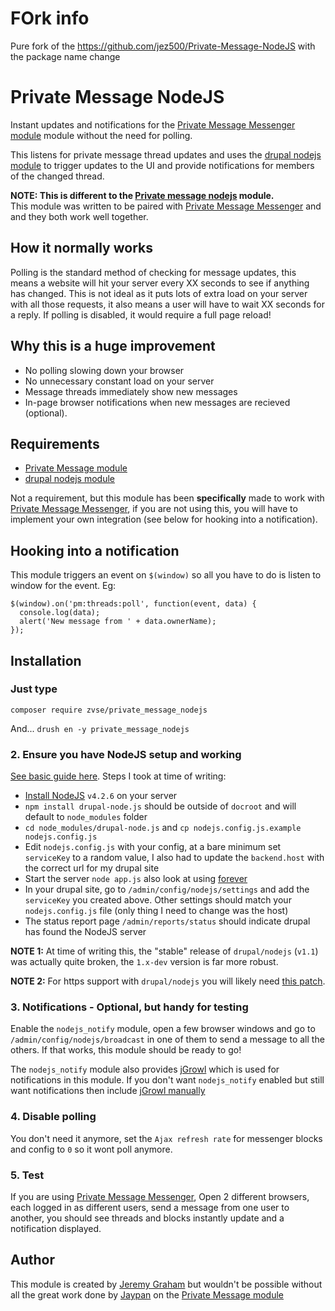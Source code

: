 # FOrk info

Pure fork of the https://github.com/jez500/Private-Message-NodeJS with the package name change

# Private Message NodeJS

Instant updates and notifications for the [Private Message Messenger module](https://github.com/jez500/Private-Message-Messenger)
module without the need for polling.

This listens for private message thread updates and uses the [drupal nodejs module](https://www.drupal.org/project/nodejs)
to trigger updates to the UI and provide notifications for members of the changed thread.

**NOTE: This is different to the [Private message nodejs](https://www.drupal.org/project/private_message_nodejs) module.**  
This module was written to be paired with [Private Message Messenger](https://github.com/jez500/Private-Message-Messenger) 
and and they both work well together.

## How it normally works

Polling is the standard method of checking for message updates, this means a website will hit your server every
XX seconds to see if anything has changed. This is not ideal as it puts lots of extra load on your server with all
those requests, it also means a user will have to wait XX seconds for a reply. If polling is disabled, it would require
a full page reload!

## Why this is a huge improvement

* No polling slowing down your browser
* No unnecessary constant load on your server
* Message threads immediately show new messages
* In-page browser notifications when new messages are recieved (optional).

## Requirements

* [Private Message module](https://www.drupal.org/project/private_message)
* [drupal nodejs module](https://www.drupal.org/project/nodejs)

Not a requirement, but this module has been **specifically** made to work with
[Private Message Messenger](https://github.com/jez500/Private-Message-Messenger), if you are not using this, you will
have to implement your own integration (see below for hooking into a notification).

## Hooking into a notification

This module triggers an event on `$(window)` so all you have to do is listen to window for the event. Eg:

```
$(window).on('pm:threads:poll', function(event, data) {
  console.log(data);
  alert('New message from ' + data.ownerName);
});
```

## Installation

### Just type 
`composer require zvse/private_message_nodejs`

And...
`drush en -y private_message_nodejs`

### 2. Ensure you have NodeJS setup and working

[See basic guide here](https://www.drupal.org/node/1713530). Steps I took at time of writing:

* [Install NodeJS](https://nodejs.org/en/download/) `v4.2.6` on your server
* `npm install drupal-node.js` should be outside of `docroot` and will default to `node_modules` folder
* `cd node_modules/drupal-node.js` and `cp nodejs.config.js.example nodejs.config.js`
* Edit `nodejs.config.js` with your config, at a bare minimum set `serviceKey` to a random value,
I also had to update the `backend.host` with the correct url for my drupal site
* Start the server `node app.js` also look at using [forever](https://github.com/beejeebus/drupal-nodejs#running-the-server-app)
* In your drupal site, go to `/admin/config/nodejs/settings` and add the `serviceKey` you created above. Other settings
should match your `nodejs.config.js` file (only thing I need to change was the host)
* The status report page `/admin/reports/status` should indicate drupal has found the NodeJS server

**NOTE 1:** At time of writing this, the "stable" release of `drupal/nodejs` (`v1.1`) was actually quite broken, the
`1.x-dev` version is far more robust.

**NOTE 2:** For https support with `drupal/nodejs` you will likely need [this patch](https://www.drupal.org/project/nodejs/issues/2783703).

### 3. Notifications - Optional, but handy for testing

Enable the `nodejs_notify` module, open a few browser windows and go to `/admin/config/nodejs/broadcast` in one of them
to send a message to all the others. If that works, this module should be ready to go!

The `nodejs_notify` module also provides [jGrowl](https://plugins.jquery.com/jgrowl/) which is used for notifications in
this module. If you don't want `nodejs_notify` enabled but still want notifications then include
[jGrowl manually](https://gist.github.com/stanlemon/5382662)

### 4. Disable polling

You don't need it anymore, set the `Ajax refresh rate` for messenger blocks and config to `0` so it wont poll anymore.

### 5. Test

If you are using [Private Message Messenger](https://github.com/jez500/Private-Message-Messenger), Open 2 different
browsers, each logged in as different users, send a message from one user to another, you should see threads and
blocks instantly update and a notification displayed.

## Author

This module is created by [Jeremy Graham](http://jez.me)
but wouldn't be possible without all the great work done by [Jaypan](https://www.drupal.org/u/jaypan)
on the [Private Message module](https://www.drupal.org/project/private_message)

